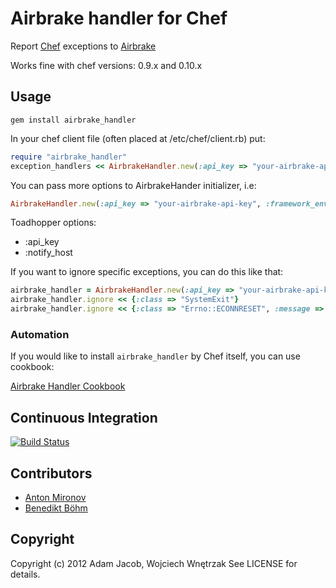#  Airbrake handler for Chef

Report [Chef](http://www.opscode.com/chef) exceptions to [Airbrake](http://airbrake.io)

Works fine with chef versions: 0.9.x and 0.10.x

## Usage

```
gem install airbrake_handler
```

In your chef client file (often placed at /etc/chef/client.rb) put:

```ruby
require "airbrake_handler"
exception_handlers << AirbrakeHandler.new(:api_key => "your-airbrake-api-key")
```

You can pass more options to AirbrakeHander initializer, i.e:

```ruby
AirbrakeHandler.new(:api_key => "your-airbrake-api-key", :framework_env => "production")
```

Toadhopper options:

* :api_key
* :notify_host

If you want to ignore specific exceptions, you can do this like that:

```ruby
airbrake_handler = AirbrakeHandler.new(:api_key => "your-airbrake-api-key", :framework_env => "production")
airbrake_handler.ignore << {:class => "SystemExit"}
airbrake_handler.ignore << {:class => "Errno::ECONNRESET", :message => /Connection reset by peer/}
```

### Automation

If you would like to install `airbrake_handler` by Chef itself, you can use cookbook:

[Airbrake Handler Cookbook](https://github.com/cgriego/chef-airbrake_handler)

## Continuous Integration

[![Build Status](https://secure.travis-ci.org/morgoth/airbrake_handler.png)](http://travis-ci.org/morgoth/airbrake_handler)

## Contributors

* [Anton Mironov](https://github.com/mironov)
* [Benedikt Böhm](https://github.com/hollow)

## Copyright

Copyright (c) 2012 Adam Jacob, Wojciech Wnętrzak See LICENSE for details.
